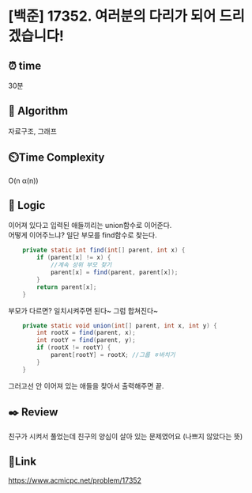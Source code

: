 # [백준] 17352. 여러분의 다리가 되어 드리겠습니다!


## ⏰ **time**
30분 

## :pushpin: **Algorithm**
자료구조, 그래프 

## ⏲️**Time Complexity**
O(n α(n))

## :round_pushpin: **Logic**
이어져 있다고 입력된 애들끼리는 union함수로 이어준다. <br/>
어떻게 이어주느냐? 일단 부모를 find함수로 찾는다. 
```java
    private static int find(int[] parent, int x) {
        if (parent[x] != x) {
            //계속 상위 부모 찾기
            parent[x] = find(parent, parent[x]);
        }
        return parent[x];
    }
```
부모가 다르면? 일치시켜주면 된다~ 그럼 합쳐진다~
```java
    private static void union(int[] parent, int x, int y) {
        int rootX = find(parent, x);
        int rootY = find(parent, y);
        if (rootX != rootY) {
            parent[rootY] = rootX; //그룹 ㅎ바치기
        }
    }
```
그러고선 안 이어져 있는 애들을 찾아서 출력해주면 끝.


## :black_nib: **Review**
친구가 시켜서 풀었는데 친구의 양심이 살아 있는 문제였어요 (나쁘지 않았다는 뜻) 

## 📡**Link**
https://www.acmicpc.net/problem/17352

